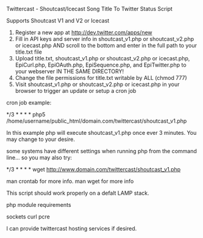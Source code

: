 Twittercast - Shoutcast/Icecast Song Title To Twitter Status Script

Supports Shoutcast V1 and V2 or Icecast

1. Register a new app at http://dev.twitter.com/apps/new
2. Fill in API keys and server info in shoutcast_v1.php or shoutcast_v2.php or icecast.php AND scroll to the bottom and enter in the full path to your title.txt file
3. Upload title.txt, shoutcast_v1.php or shoutcast_v2.php or icecast.php, EpiCurl.php, EpiOAuth.php, EpiSequence.php, and EpiTwitter.php to your webserver IN THE SAME DIRECTORY!
4. Change the file permissions for title.txt writable by ALL (chmod 777)
5. Visit shoutcast_v1.php or shoutcast_v2.php or icecast.php in your browser to trigger an update or setup a cron job

cron job example:

*/3 * * * * php5 /home/username/public_html/domain.com/twittercast/shoutcast_v1.php

In this example php will execute shoutcast_v1.php once ever 3 minutes. You may change to your desire.

some systems have different settings when running php from the command line... so you may also try:

*/3 * * * * wget http://www.domain.com/twittercast/shoutcast_v1.php

man crontab for more info.
man wget for more info

This script should work properly on a defalt LAMP stack.

php module requirements

sockets
curl
pcre

I can provide twittercast hosting services if desired.
